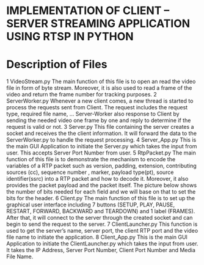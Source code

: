 # IMPLEMENTATION OF CLIENT – SERVER STREAMING APPLICATION USING RTSP IN PYTHON

# Description of Files
1 VideoStream.py
The main function of this file is to open an read the video file in form of byte stream. Moreover, it is also used to read a frame of the video and return the frame number for tracking purposes.
2 ServerWorker.py
Whenever a new client comes, a new thread is started to process the requests sent from Client.
The request includes the request type, required file name, ... Server-Worker also response to Client by sending the needed video one frame by one and reply to determine if the request is valid or not.
3 Server.py
This file containing the server creates a socket and receives the the client information. It will
forward the data to the ServerWorker.py to handle the request processing.
4 Server_App.py
This is the main GUI Application to initiate the Server.py which takes the input from user. This accepts Server Port Number from user.
5 RtpPacket.py
The main function of this file is to demonstrate the mechanism to encode the variables of a RTP packet such as version, padding, extension, contributing sources (cc), sequence number , marker, payload type(pt), source identifier(ssrc) into a RTP packet and how to decode it. Moreover, it also provides the packet payload and the packet itself. The picture below shows the number of bits needed for each field and we will base on that to set the bits for the header.
6 Client.py
The main function of this file is to set up the graphical user interface including 7 buttons (SETUP, PLAY, PAUSE, RESTART, FORWARD, BACKWARD and TEARDOWN) and 1 label (FRAMES). After that, it will connect to the server through the created socket and can begin to send the request to the server.
7 ClientLauncher.py
This function is used to get the server’s name, server port, the client RTP port and the video file name to initiate the application.
8 Client_App.py
This is the main GUI Application to initiate the ClientLauncher.py which takes the input from user. It takes the IP Address, Server Port Number, Client Port Number and Media File Name.
